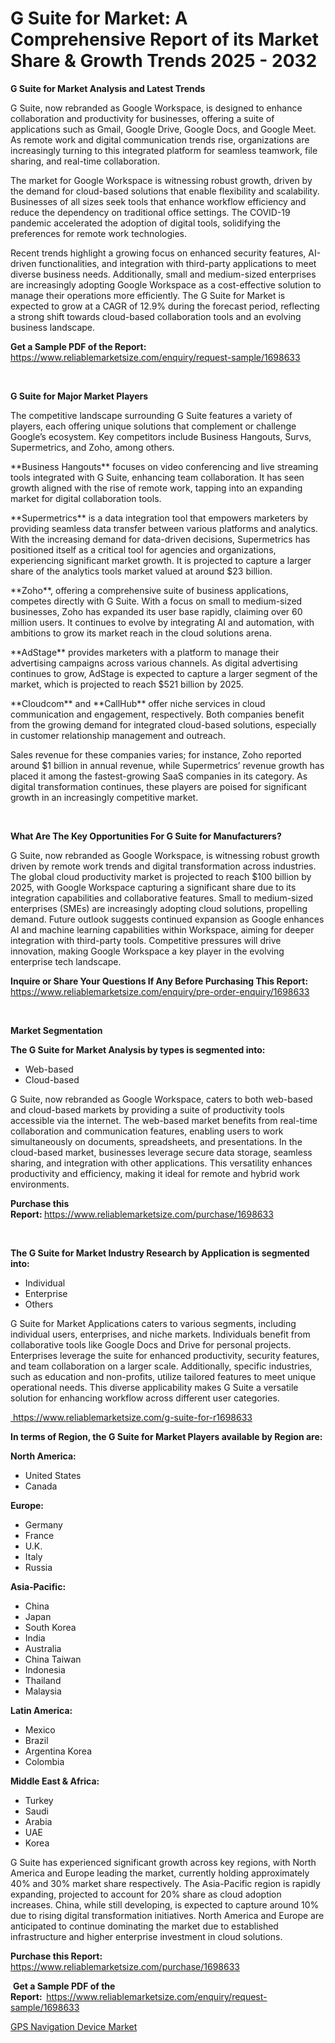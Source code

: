 <p><h1>G Suite for Market: A Comprehensive Report of its Market Share & Growth Trends 2025 - 2032</h1></p><p><strong>G Suite for Market Analysis and Latest Trends</strong></p>
<p><p>G Suite, now rebranded as Google Workspace, is designed to enhance collaboration and productivity for businesses, offering a suite of applications such as Gmail, Google Drive, Google Docs, and Google Meet. As remote work and digital communication trends rise, organizations are increasingly turning to this integrated platform for seamless teamwork, file sharing, and real-time collaboration.</p><p>The market for Google Workspace is witnessing robust growth, driven by the demand for cloud-based solutions that enable flexibility and scalability. Businesses of all sizes seek tools that enhance workflow efficiency and reduce the dependency on traditional office settings. The COVID-19 pandemic accelerated the adoption of digital tools, solidifying the preferences for remote work technologies.</p><p>Recent trends highlight a growing focus on enhanced security features, AI-driven functionalities, and integration with third-party applications to meet diverse business needs. Additionally, small and medium-sized enterprises are increasingly adopting Google Workspace as a cost-effective solution to manage their operations more efficiently. The G Suite for Market is expected to grow at a CAGR of 12.9% during the forecast period, reflecting a strong shift towards cloud-based collaboration tools and an evolving business landscape.</p></p>
<p><strong>Get a Sample PDF of the Report:&nbsp;</strong> <a href="https://www.reliablemarketsize.com/enquiry/request-sample/1698633?utm_campaign=1888&utm_medium=2&utm_source=Github&utm_content=ia&utm_term=09012025&utm_id=g-suite-for">https://www.reliablemarketsize.com/enquiry/request-sample/1698633</a></p>
<p>&nbsp;</p>
<p><strong>G Suite for Major Market Players</strong></p>
<p><p>The competitive landscape surrounding G Suite features a variety of players, each offering unique solutions that complement or challenge Google’s ecosystem. Key competitors include Business Hangouts, Survs, Supermetrics, and Zoho, among others.</p><p>**Business Hangouts** focuses on video conferencing and live streaming tools integrated with G Suite, enhancing team collaboration. It has seen growth aligned with the rise of remote work, tapping into an expanding market for digital collaboration tools.</p><p>**Supermetrics** is a data integration tool that empowers marketers by providing seamless data transfer between various platforms and analytics. With the increasing demand for data-driven decisions, Supermetrics has positioned itself as a critical tool for agencies and organizations, experiencing significant market growth. It is projected to capture a larger share of the analytics tools market valued at around $23 billion.</p><p>**Zoho**, offering a comprehensive suite of business applications, competes directly with G Suite. With a focus on small to medium-sized businesses, Zoho has expanded its user base rapidly, claiming over 60 million users. It continues to evolve by integrating AI and automation, with ambitions to grow its market reach in the cloud solutions arena.</p><p>**AdStage** provides marketers with a platform to manage their advertising campaigns across various channels. As digital advertising continues to grow, AdStage is expected to capture a larger segment of the market, which is projected to reach $521 billion by 2025.</p><p>**Cloudcom** and **CallHub** offer niche services in cloud communication and engagement, respectively. Both companies benefit from the growing demand for integrated cloud-based solutions, especially in customer relationship management and outreach.</p><p>Sales revenue for these companies varies; for instance, Zoho reported around $1 billion in annual revenue, while Supermetrics’ revenue growth has placed it among the fastest-growing SaaS companies in its category. As digital transformation continues, these players are poised for significant growth in an increasingly competitive market.</p></p>
<p>&nbsp;</p>
<p><strong>What Are The Key Opportunities For G Suite for Manufacturers?</strong></p>
<p><p>G Suite, now rebranded as Google Workspace, is witnessing robust growth driven by remote work trends and digital transformation across industries. The global cloud productivity market is projected to reach $100 billion by 2025, with Google Workspace capturing a significant share due to its integration capabilities and collaborative features. Small to medium-sized enterprises (SMEs) are increasingly adopting cloud solutions, propelling demand. Future outlook suggests continued expansion as Google enhances AI and machine learning capabilities within Workspace, aiming for deeper integration with third-party tools. Competitive pressures will drive innovation, making Google Workspace a key player in the evolving enterprise tech landscape.</p></p>
<p><strong>Inquire or Share Your Questions If Any Before Purchasing This Report:</strong> <a href="https://www.reliablemarketsize.com/enquiry/pre-order-enquiry/1698633?utm_campaign=1888&utm_medium=2&utm_source=Github&utm_content=ia&utm_term=09012025&utm_id=g-suite-for">https://www.reliablemarketsize.com/enquiry/pre-order-enquiry/1698633</a></p>
<p>&nbsp;</p>
<p><strong>Market Segmentation</strong></p>
<p><strong>The G Suite for Market Analysis by types is segmented into:</strong></p>
<p><ul><li>Web-based</li><li>Cloud-based</li></ul></p>
<p><p>G Suite, now rebranded as Google Workspace, caters to both web-based and cloud-based markets by providing a suite of productivity tools accessible via the internet. The web-based market benefits from real-time collaboration and communication features, enabling users to work simultaneously on documents, spreadsheets, and presentations. In the cloud-based market, businesses leverage secure data storage, seamless sharing, and integration with other applications. This versatility enhances productivity and efficiency, making it ideal for remote and hybrid work environments.</p></p>
<p><strong>Purchase this Report:&nbsp;</strong><a href="https://www.reliablemarketsize.com/purchase/1698633?utm_campaign=1888&utm_medium=2&utm_source=Github&utm_content=ia&utm_term=09012025&utm_id=g-suite-for">https://www.reliablemarketsize.com/purchase/1698633</a></p>
<p>&nbsp;</p>
<p><strong>The G Suite for Market Industry Research by Application is segmented into:</strong></p>
<p><ul><li>Individual</li><li>Enterprise</li><li>Others</li></ul></p>
<p><p>G Suite for Market Applications caters to various segments, including individual users, enterprises, and niche markets. Individuals benefit from collaborative tools like Google Docs and Drive for personal projects. Enterprises leverage the suite for enhanced productivity, security features, and team collaboration on a larger scale. Additionally, specific industries, such as education and non-profits, utilize tailored features to meet unique operational needs. This diverse applicability makes G Suite a versatile solution for enhancing workflow across different user categories.</p></p>
<p><a href="https://www.reliablemarketsize.com/g-suite-for-r1698633?utm_campaign=1888&utm_medium=2&utm_source=Github&utm_content=ia&utm_term=09012025&utm_id=g-suite-for">&nbsp;https://www.reliablemarketsize.com/g-suite-for-r1698633</a></p>
<p><strong>In terms of Region, the G Suite for Market Players available by Region are:</strong></p>
<p>
    <p> <strong> North America: </strong>
        <ul>
            <li>United States</li>
            <li>Canada</li>
        </ul>
        </p> 
    <p> <strong> Europe: </strong>
        <ul>
            <li>Germany</li>
            <li>France</li>
            <li>U.K.</li>
            <li>Italy</li>
            <li>Russia</li>
        </ul>
        </p> 
    <p> <strong> Asia-Pacific: </strong>
        <ul>
            <li>China</li>
            <li>Japan</li>
            <li>South Korea</li>
            <li>India</li>
            <li>Australia</li>
            <li>China Taiwan</li>
            <li>Indonesia</li>
            <li>Thailand</li>
            <li>Malaysia</li>
        </ul>
        </p> 
    <p> <strong> Latin America: </strong>
        <ul>
            <li>Mexico</li>
            <li>Brazil</li>
            <li>Argentina Korea</li>
            <li>Colombia</li>
        </ul>
        </p> 
    <p> <strong> Middle East & Africa: </strong>
        <ul>
            <li>Turkey</li>
            <li>Saudi</li>
            <li>Arabia</li>
            <li>UAE</li>
            <li>Korea</li>
        </ul>
    </p>
    </p>
<p><p>G Suite has experienced significant growth across key regions, with North America and Europe leading the market, currently holding approximately 40% and 30% market share respectively. The Asia-Pacific region is rapidly expanding, projected to account for 20% share as cloud adoption increases. China, while still developing, is expected to capture around 10% due to rising digital transformation initiatives. North America and Europe are anticipated to continue dominating the market due to established infrastructure and higher enterprise investment in cloud solutions.</p></p>
<p><strong>Purchase this Report: </strong><a href="https://www.reliablemarketsize.com/purchase/1698633?utm_campaign=1888&utm_medium=2&utm_source=Github&utm_content=ia&utm_term=09012025&utm_id=g-suite-for">https://www.reliablemarketsize.com/purchase/1698633</a></p>
<p>&nbsp;<strong>Get a Sample PDF of the Report:&nbsp;&nbsp;</strong><a href="https://www.reliablemarketsize.com/enquiry/request-sample/1698633?utm_campaign=1888&utm_medium=2&utm_source=Github&utm_content=ia&utm_term=09012025&utm_id=g-suite-for">https://www.reliablemarketsize.com/enquiry/request-sample/1698633</a></p>
<p><strong></strong></p>
<p><p><a href="https://github.com/gulaimolin/Market-Research-Report-List-7/blob/main/gps-navigation-device-market.md?utm_campaign=1888&utm_medium=2&utm_source=Github&utm_content=ia&utm_term=09012025&utm_id=g-suite-for">GPS Navigation Device Market</a></p></p>